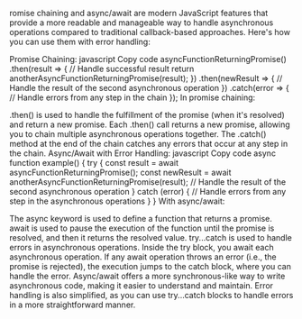 romise chaining and async/await are modern JavaScript features that provide a more readable and manageable way to handle asynchronous operations compared to traditional callback-based approaches. Here's how you can use them with error handling:

Promise Chaining:
javascript
Copy code
asyncFunctionReturningPromise()
    .then(result => {
        // Handle successful result
        return anotherAsyncFunctionReturningPromise(result);
    })
    .then(newResult => {
        // Handle the result of the second asynchronous operation
    })
    .catch(error => {
        // Handle errors from any step in the chain
    });
In promise chaining:

.then() is used to handle the fulfillment of the promise (when it's resolved) and return a new promise.
Each .then() call returns a new promise, allowing you to chain multiple asynchronous operations together.
The .catch() method at the end of the chain catches any errors that occur at any step in the chain.
Async/Await with Error Handling:
javascript
Copy code
async function example() {
    try {
        const result = await asyncFunctionReturningPromise();
        const newResult = await anotherAsyncFunctionReturningPromise(result);
        // Handle the result of the second asynchronous operation
    } catch (error) {
        // Handle errors from any step in the asynchronous operations
    }
}
With async/await:

The async keyword is used to define a function that returns a promise.
await is used to pause the execution of the function until the promise is resolved, and then it returns the resolved value.
try...catch is used to handle errors in asynchronous operations.
Inside the try block, you await each asynchronous operation.
If any await operation throws an error (i.e., the promise is rejected), the execution jumps to the catch block, where you can handle the error.
Async/await offers a more synchronous-like way to write asynchronous code, making it easier to understand and maintain. Error handling is also simplified, as you can use try...catch blocks to handle errors in a more straightforward manner.